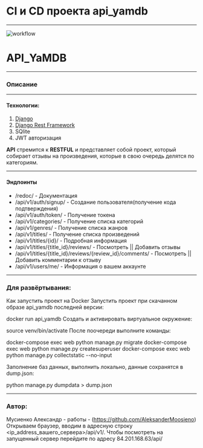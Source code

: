 # CI и CD проекта api_yamdb
***
![workflow](https://github.com/AleksanderMoosieno/yamdb_final/actions/workflows/yamdb_workflow.yml/badge.svg)
# API_YaMDB
***
### __Описание__
***
#### Технологии:
1. [Django](https://www.djangoproject.com)
2. [Django Rest Framework](https://www.django-rest-framework.org)
3. SQlite
4. JWT авторизация

__API__ стремится к __RESTFUL__ и представляет собой проект, который собирает отзывы
на произведения, которые в свою очередь делятся по категориям.
***
#### Эндпоинты
* /redoc/ - Документация
* /api/v1/auth/signup/ - Создание пользователя(получение кода подтверждения)
* /api/v1/auth/token/ - Получение токена
* /api/v1/categories/ - Получение списка категорий 
* /api/v1/genres/ - Получение списка жанров
* /api/v1/titles/ - Получение списка произведений
* /api/v1/titles/{id}/ - Подробная информация
* /api/v1/titles/{title_id}/reviews/ - Посмотреть || Добавить отзывы
* /api/v1/titles/{title_id}/reviews/{review_id}/comments/ - Посмотреть || Добавить комментарии к отзыву
* /api/v1/users/me/ - Информация о вашем аккаунте

***
### Для развёртывания:
Как запустить проект на Docker
Запустить проект при скачанном образе api_yamdb последней версии:

docker run api_yamdb
Создать и активировать виртуальное окружение:

source venv/bin/activate
После поочереди выполните команды:

docker-compose exec web python manage.py migrate
docker-compose exec web python manage.py createsuperuser
docker-compose exec web python manage.py collectstatic --no-input

Заполнение баз данных, выполнить локально, данные сохранятся в dump.json:

python manage.py dumpdata > dump.json

***
### Автор:
Мусиенко Александр - работы - (https://github.com/AleksanderMoosieno)
Открываем браузер, вводим в адресную строку <ip_address_вашего_сервера>/api/v1/. Чтобы посмотреть на запущенный сервер перейдите по адресу 84.201.168.63/api/
